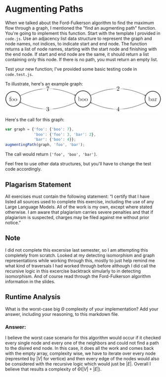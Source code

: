 # Augmenting Paths

When we talked about the Ford-Fulkerson algorithm to find the maximum flow
through a graph, I mentioned the "find an augmenting path" function. You're
going to implement this function. Start with the template I provided in
`code.js`. Use an adjacency list data structure to represent the graph and node
names, not indices, to indicate start and end node. The function returns a list
of node names, starting with the start node and finishing with the end node. If
start and end node are the same, it should return a list containing only this
node. If there is no path, you must return an empty list.

Test your new function; I've provided some basic testing code in `code.test.js`.

To illustrate, here's an example graph:
![example graph](graph.png)

Here's the call for this graph:

```javascript
var graph = {'foo': {'boo': 7},
             'boo': {'foo': 3, 'bar': 2},
             'bar': {'boo': 4}};
augmentingPath(graph, 'foo', 'bar');
```

The call would return `['foo', 'boo', 'bar']`.

Feel free to use other data structures, but you'll have to change the test code
accordingly.

## Plagarism Statement

All exercises must contain the following statement:
“I certify that I have listed all sources used to complete this exercise, including the use
of any Large Language Models. All of the work is my own, except where stated
otherwise. I am aware that plagiarism carries severe penalties and that if plagiarism is
suspected, charges may be filed against me without prior notice.”

## Note
I did not complete this excersise last semester, so I am attempting this completely from scratch. Looked at my detecting isomorphism and graph representations while working through this, mostly to just help remind me what kind of traversals I had worked through before although I did call the recursive logic in this excercise backtrack simularly to in detecting isomorphism. And of course read through the Ford-Fulkerson algorithm information in the slides.

## Runtime Analysis

What is the worst-case big $\Theta$ complexity of your implementation? Add your
answer, including your reasoning, to this markdown file.

### Answer:

I believe the worst case scenario for this algorithm would occur if it checked every single node and every one of the neighbors and could not find a path to the disired end node. In this case, it does all the work and comes back with the empty array, complexity wise, we have to iterate over every node (represnted by $|V|$ for vertice) and then every edge of the nodes would also be considered with the recursive logic which would just be $|E|$. Overall I believe that results a complexity of $\Theta(|V| + |E|)$.
